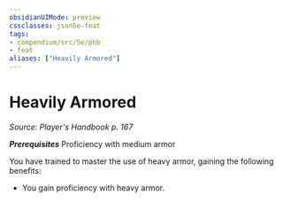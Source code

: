```yaml
---
obsidianUIMode: preview
cssclasses: json5e-feat
tags:
- compendium/src/5e/phb
- feat
aliases: ["Heavily Armored"]
---
```

# Heavily Armored
*Source: Player's Handbook p. 167*  

***Prerequisites*** Proficiency with medium armor

You have trained to master the use of heavy armor, gaining the following benefits:

- You gain proficiency with heavy armor.